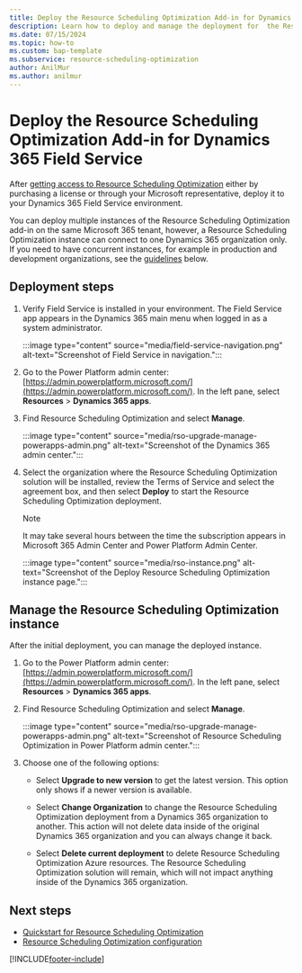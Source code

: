 ```yaml
---
title: Deploy the Resource Scheduling Optimization Add-in for Dynamics 365 Field Service
description: Learn how to deploy and manage the deployment for  the Resource Scheduling Optimization add-in for Dynamics 365 Field Service.
ms.date: 07/15/2024
ms.topic: how-to
ms.custom: bap-template
ms.subservice: resource-scheduling-optimization
author: AnilMur
ms.author: anilmur
---
```


# Deploy the Resource Scheduling Optimization Add-in for Dynamics 365 Field Service

After [getting access to Resource Scheduling Optimization](rso-get-install.md) either by purchasing a license or through your Microsoft representative, deploy it to your Dynamics 365 Field Service environment.

You can deploy multiple instances of the Resource Scheduling Optimization add-in on the same Microsoft 365 tenant, however, a Resource Scheduling Optimization instance can connect to one Dynamics 365 organization only. If you need to have concurrent instances, for example in production and development organizations, see the [guidelines](#acquiring-licenses-for-multiple-instances) below.

## Deployment steps

1. Verify Field Service is installed in your environment. The Field Service app appears in the Dynamics 365 main menu when logged in as a system administrator.

   :::image type="content" source="media/field-service-navigation.png" alt-text="Screenshot of Field Service in navigation.":::

1. Go to the Power Platform admin center: [https://admin.powerplatform.microsoft.com/](https://admin.powerplatform.microsoft.com/). In the left pane, select **Resources** > **Dynamics 365 apps**.

1. Find Resource Scheduling Optimization and select **Manage**.

   :::image type="content" source="media/rso-upgrade-manage-powerapps-admin.png" alt-text="Screenshot of the Dynamics 365 admin center.":::

1. Select the organization where the Resource Scheduling Optimization solution will be installed, review the Terms of Service and select the agreement box, and then select **Deploy** to start the Resource Scheduling Optimization deployment.

   > [!NOTE]
   > It may take several hours between the time the subscription appears in Microsoft 365 Admin Center and Power Platform Admin Center.

   :::image type="content" source="media/rso-instance.png" alt-text="Screenshot of the Deploy Resource Scheduling Optimization instance page.":::

## Manage the Resource Scheduling Optimization instance

After the initial deployment, you can manage the deployed instance.

1. Go to the Power Platform admin center: [https://admin.powerplatform.microsoft.com/](https://admin.powerplatform.microsoft.com/). In the left pane, select **Resources** > **Dynamics 365 apps**.

1. Find Resource Scheduling Optimization and select **Manage**.

   :::image type="content" source="media/rso-upgrade-manage-powerapps-admin.png" alt-text="Screenshot of Resource Scheduling Optimization in Power Platform admin center.":::

1. Choose one of the following options:

   - Select **Upgrade to new version** to get the latest version. This option only shows if a newer version is available.

   - Select **Change Organization** to change the Resource Scheduling Optimization deployment from a Dynamics 365 organization to another. This action will not delete data inside of the original Dynamics 365 organization and you can always change it back.

   - Select **Delete current deployment** to delete Resource Scheduling Optimization Azure resources. The Resource Scheduling Optimization solution will remain, which will not impact anything inside of the Dynamics 365 organization.

## Next steps

- [Quickstart for Resource Scheduling Optimization](rso-quickstart.md)
- [Resource Scheduling Optimization configuration](rso-configuration.md)

[!INCLUDE[footer-include](../includes/footer-banner.md)]

